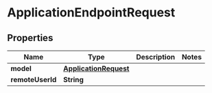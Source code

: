 

# ApplicationEndpointRequest


## Properties

Name | Type | Description | Notes
------------ | ------------- | ------------- | -------------
**model** | [**ApplicationRequest**](ApplicationRequest.md) |  | 
**remoteUserId** | **String** |  | 



